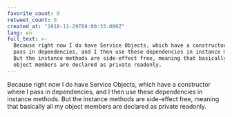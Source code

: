 ```yaml
---
favorite_count: 0
retweet_count: 0
created_at: "2018-11-29T08:00:33.000Z"
lang: en
full_text: >-
  Because right now I do have Service Objects, which have a constructor where I
  pass in dependencies, and I then use these dependencies in instance methods.
  But the instance methods are side-effect free, meaning that basically all my
  object members are declared as private readonly.
---
```


Because right now I do have Service Objects, which have a constructor where I
pass in dependencies, and I then use these dependencies in instance methods. But
the instance methods are side-effect free, meaning that basically all my object
members are declared as private readonly.
